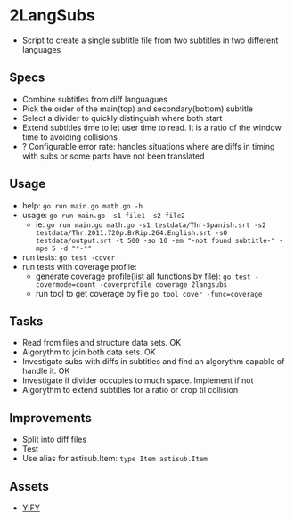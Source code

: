 # 2LangSubs

* Script to create a single subtitle file from two subtitles in two different languages

## Specs

* Combine subtitles from diff languagues
* Pick the order of the main(top) and secondary(bottom) subtitle
* Select a divider to quickly distinguish where both start
* Extend subtitles time to let user time to read. It is a ratio of the window time to avoiding collisions
* ? Configurable error rate: handles situations where are diffs in timing with subs or some parts have not been translated

## Usage

* help: `go run main.go math.go -h`
* usage: `go run main.go -s1 file1 -s2 file2`
  * ie: `go run main.go math.go -s1 testdata/Thr-Spanish.srt -s2 testdata/Thr.2011.720p.BrRip.264.English.srt -sO testdata/output.srt -t 500 -so 10 -em "-not found subtitle-" -mpe 5 -d "*-*"`
* run tests: `go test -cover`
* run tests with coverage profile:
  * generate coverage profile(list all functions by file): `go test -covermode=count -coverprofile coverage 2langsubs`
  * run tool to get coverage by file `go tool cover -func=coverage`

## Tasks

* Read from files and structure data sets. OK
* Algorythm to join both data sets. OK
* Investigate subs with diffs in subtitles and find an algorythm capable of handle it. OK
* Investigate if divider occupies to much space. Implement if not
* Algorythm to extend subtitles for a ratio or crop til collision

## Improvements

* Split into diff files
* Test
* Use alias for astisub.Item: `type Item astisub.Item`

## Assets

* [YIFY](https://yifysubtitles.org/movie-imdb/tt0800369)
